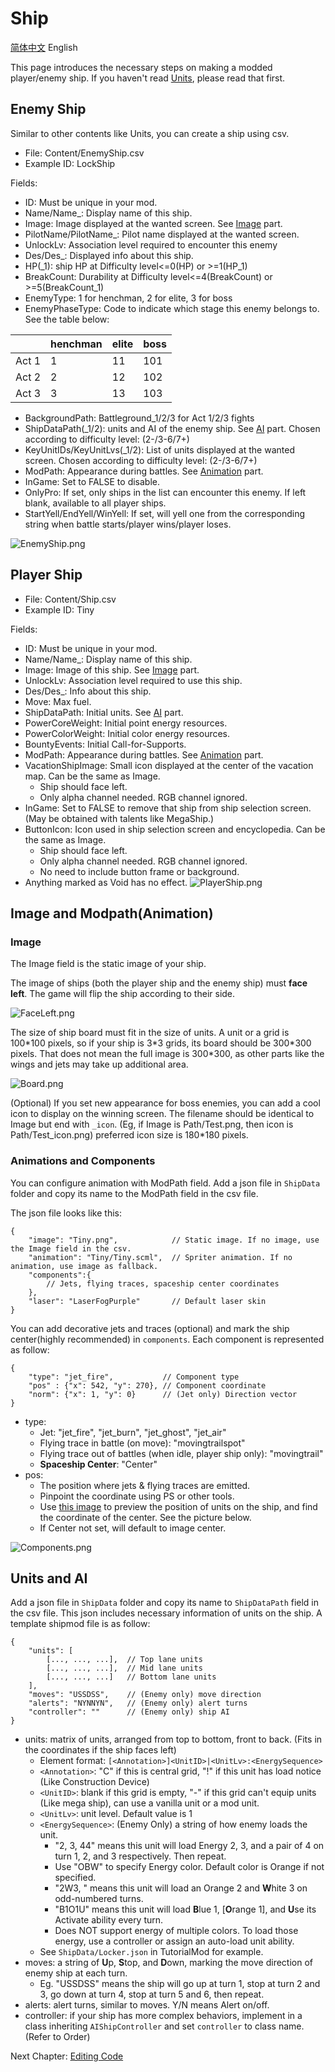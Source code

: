 # Ship
[简体中文](Ship.md) English

This page introduces the necessary steps on making a modded player/enemy ship. If you haven't read [Units](ShipUnit_EN.md), please read that first.

## Enemy Ship

Similar to other contents like Units, you can create a ship using csv. 

- File: Content/EnemyShip.csv
- Example ID: LockShip

Fields:

- ID: Must be unique in your mod.
- Name/Name_: Display name of this ship.
- Image: Image displayed at the wanted screen. See [Image](#image) part.
- PilotName/PilotName_: Pilot name displayed at the wanted screen.
- UnlockLv: Association level required to encounter this enemy
- Des/Des_: Displayed info about this ship.
- HP(_1): ship HP at Difficulty level<=0(HP) or >=1(HP_1)
- BreakCount: Durability at Difficulty level<=4(BreakCount) or >=5(BreakCount_1)
- EnemyType: 1 for henchman, 2 for elite, 3 for boss
- EnemyPhaseType: Code to indicate which stage this enemy belongs to. See the table below:

| | henchman     | elite    | boss     |
| --------| -------- | -------- | -------- |
|Act 1 | 1 | 11 | 101 |
|Act 2 | 2 | 12 | 102 |
|Act 3 | 3 | 13 | 103 |

- BackgroundPath: Battleground_1/2/3 for Act 1/2/3 fights
- ShipDataPath(_1/2): units and AI of the enemy ship. See [AI](#units-and-ai) part. Chosen according to difficulty level: (2-/3-6/7+)
- KeyUnitIDs/KeyUnitLvs(_1/2): List of units displayed at the wanted screen. Chosen according to difficulty level: (2-/3-6/7+)
- ModPath: Appearance during battles. See [Animation](#image) part.
- InGame: Set to FALSE to disable.
- OnlyPro: If set, only ships in the list can encounter this enemy. If left blank, available to all player ships.
- StartYell/EndYell/WinYell: If set, will yell one from the corresponding string when battle starts/player wins/player loses.

![EnemyShip.png](../images/EnemyShip.png)

## Player Ship

- File: Content/Ship.csv
- Example ID: Tiny

Fields:

- ID: Must be unique in your mod.
- Name/Name_: Display name of this ship.
- Image: Image of this ship. See [Image](#image) part.
- UnlockLv: Association level required to use this ship.
- Des/Des_: Info about this ship.
- Move: Max fuel.
- ShipDataPath: Initial units. See [AI](#units-and-ai) part.
- PowerCoreWeight: Initial point energy resources.
- PowerColorWeight: Initial color energy resources.
- BountyEvents: Initial Call-for-Supports.
- ModPath: Appearance during battles. See [Animation](#animations-and-components) part.
- VacationShipImage: Small icon displayed at the center of the vacation map. Can be the same as Image. 
    - Ship should face left.
    - Only alpha channel needed. RGB channel ignored.
- InGame: Set to FALSE to remove that ship from ship selection screen. (May be obtained with talents like MegaShip.)
- ButtonIcon: Icon used in ship selection screen and encyclopedia. Can be the same as Image. 
    - Ship should face left.
    - Only alpha channel needed. RGB channel ignored.
    - No need to include button frame or background.
- Anything marked as Void has no effect.
![PlayerShip.png](../images/PlayerShip.png)

## Image and Modpath(Animation)

### Image

The Image field is the static image of your ship. 

The image of ships (both the player ship and the enemy ship) must **face left**. The game will flip the ship according to their side.

![FaceLeft.png](../images/FaceLeft.png)

The size of ship board must fit in the size of units. A unit or a grid is 100\*100 pixels, so if your ship is 3\*3 grids, its board should be 300\*300 pixels. That does not mean the full image is 300\*300, as other parts like the wings and jets may take up additional area.

![Board.png](../images/Board.png)

(Optional) If you set new appearance for boss enemies, you can add a cool icon to display on the winning screen. The filename should be identical to Image but end with `_icon`. (Eg, if Image is Path/Test.png, then icon is Path/Test_icon.png) preferred icon size is 180\*180 pixels.

### Animations and Components

You can configure animation with ModPath field. Add a json file in `ShipData` folder and copy its name to the ModPath field in the csv file.

The json file looks like this:
```
{
    "image": "Tiny.png",            // Static image. If no image, use the Image field in the csv.
    "animation": "Tiny/Tiny.scml",  // Spriter animation. If no animation, use image as fallback.
    "components":{
        // Jets, flying traces, spaceship center coordinates
    },
    "laser": "LaserFogPurple"       // Default laser skin
}
```

You can add decorative jets and traces (optional) and mark the ship center(highly recommended) in `components`. Each component is represented as follow:

```
{
    "type": "jet_fire",           // Component type
    "pos" : {"x": 542, "y": 270}, // Component coordinate
    "norm": {"x": 1, "y": 0}      // (Jet only) Direction vector
}
```

- type: 
    - Jet: "jet_fire", "jet_burn", "jet_ghost", "jet_air"
    - Flying trace in battle (on move): "movingtrailspot"
    - Flying trace out of battles (when idle, player ship only): "movingtrail"
    - **Spaceship Center**: "Center"
- pos:
    - The position where jets & flying traces are emitted.
    - Pinpoint the coordinate using PS or other tools.
    - Use [this image](../images/calibrator.png) to preview the position of units on the ship, and find the coordinate of the center. See the picture below.
    - If Center not set, will default to image center.

![Components.png](../images/Components.png)

## Units and AI

Add a json file in `ShipData` folder and copy its name to `ShipDataPath` field in the csv file. This json includes necessary information of units on the ship. A template shipmod file is as follow:

```
{
    "units": [
        [..., ..., ...],  // Top lane units
        [..., ..., ...],  // Mid lane units
        [..., ..., ...]   // Bottom lane units
    ],
    "moves": "USSDSS",    // (Enemy only) move direction
    "alerts": "NYNNYN",   // (Enemy only) alert turns
    "controller": ""      // (Enemy only) ship AI
}
```

- units: matrix of units, arranged from top to bottom, front to back. (Fits in the coordinates if the ship faces left)
    - Element format: `[<Annotation>]<UnitID>|<UnitLv>:<EnergySequence>`
    - `<Annotation>`: "C" if this is central grid, "!" if this unit has load notice (Like Construction Device)
    - `<UnitID>`: blank if this grid is empty, "-" if this grid can't equip units (Like mega ship), can use a vanilla unit or a mod unit.
    - `<UnitLv>`: unit level. Default value is 1
    - `<EnergySequence>`: (Enemy Only) a string of how enemy loads the unit. 
        - "2, 3, 44" means this unit will load Energy 2, 3, and a pair of 4 on turn 1, 2, and 3 respectively. Then repeat.
        - Use "OBW" to specify Energy color. Default color is Orange if not specified.
        - "2W3, " means this unit will load an Orange 2 and **W**hite 3 on odd-numbered turns.
        - "B1O1U" means this unit will load **B**lue 1, [**O**range 1], and **U**se its Activate ability every turn.
        - Does NOT support energy of multiple colors. To load those energy, use a controller or assign an auto-load unit ability.
    - See `ShipData/Locker.json` in TutorialMod for example.
- moves: a string of **U**p, **S**top, and **D**own, marking the move direction of enemy ship at each turn.
    - Eg. "USSDSS" means the ship will go up at turn 1, stop at turn 2 and 3, go down at turn 4, stop at turn 5 and 6, then repeat.
- alerts: alert turns, similar to moves. Y/N means Alert on/off.
- controller: if your ship has more complex behaviors, implement in a class inheriting `AIShipController` and set `controller` to class name. (Refer to Order)

Next Chapter: [Editing Code](Patch_EN.md)